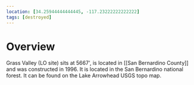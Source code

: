 ```yaml
---
location: [34.25944444444445, -117.23222222222222]
tags: [destroyed]
---
```


# Overview

Grass Valley (LO site) sits at 5667', is located in [[San Bernardino County]] and was constructed in 1996. It is located in the San Bernardino national forest. It can be found on the Lake Arrowhead USGS topo map.

